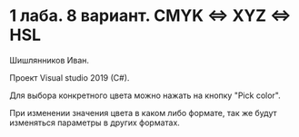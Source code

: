 

# 1 лаба. 8 вариант. CMYK <=> XYZ <=> HSL
Шишлянников Иван.

Проект Visual studio 2019 (C#).

Для выбора конкретного цвета можно нажать на кнопку "Pick color". 

При изменении значения цвета в каком либо формате, так же будут изменяться параметры в других форматах.


